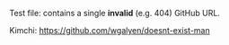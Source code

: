 Test file: contains a single **invalid** (e.g. 404) GitHub URL.

Kimchi: https://github.com/wgalyen/doesnt-exist-man